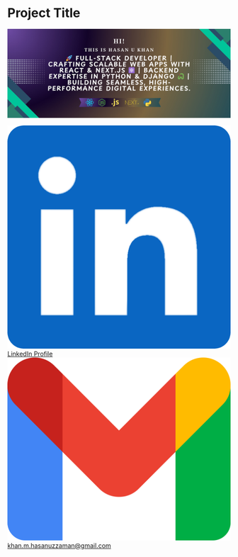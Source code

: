 # Project Title

![Alt Text](images/banner.jpg)

<div className="flex flex-col items-center justify-center gap-6">
          <a
            href="https://www.linkedin.com/in/hukhansr"
            className="flex flex-grow items-center gap-3 rounded-lg bg-neutral-900/40 px-4 py-3 text-2xl font-semibold text-white"
            target="_blank"
          >
            <span className="h-6 w-6">
              <img
                src="./images/linkedinIcon.png"
                className="h-full w-full object-cover"
              />
            </span>
            <span>LinkedIn Profile</span>
          </a>
          <a
            href="mailto:khan.m.hasanuzzaman@gmail.com"
            className="flex flex-grow items-center gap-3 rounded-lg bg-neutral-900/40 px-4 py-3 text-2xl font-semibold text-white"
            target="_blank"
          >
            <span className="h-6 w-6">
              <img
                src="./images/gmailIcon.png"
                className="h-full w-full object-cover"
              />
            </span>
            <span> khan.m.hasanuzzaman@gmail.com</span>
          </a>
</div>
